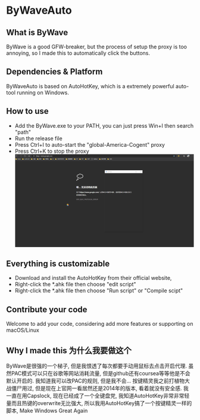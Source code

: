 # ByWaveAuto
## What is ByWave
ByWave is a good GFW-breaker, 
but the process of setup the proxy is too annoying, 
so I made this to automatically click the buttons. 
## Dependencies & Platform
ByWaveAuto is based on AutoHotKey, which is a extremely powerful auto-tool running on Windows. 
## How to use
- Add the ByWave.exe to your PATH, you can just press Win+I then search "path"
- Run the release file
- Press Ctrl+I to auto-start the "global-America-Cogent" proxy
- Press Ctrl+K to stop the proxy
![image](https://github.com/Kaiyan-Zhang/ByWaveAuto/blob/master/HowToUse.gif)
## Everything is customizable
- Download and install the AutoHotKey from their official website, 
- Right-click the *.ahk file then choose "edit script"
- Right-click the *.ahk file then choose "Run script" or "Compile scipt"
## Contribute your code
Welcome to add your code, considering add more features or supporting on macOS/Linux
## Why I made this 为什么我要做这个
ByWave是很强的一个梯子, 但是我恨透了每次都要手动用鼠标去点击开启代理. 
虽然PAC模式可以只在谷歌等网站消耗流量, 但是github还有coursea等等他是不会默认开启的.
我知道我可以改PAC的规则, 但是我不会...
按键精灵我之前打植物大战僵尸用过, 但是现在上官网一看居然还是2014年的版本, 
看着就没有安全感. 
我一直在用Capslock, 现在已经成了一个全键盘党, 我知道AutoHotKey非常非常轻量而且热键的overwrite无比强大, 
所以我用AutoHotKey搞了一个按键精灵一样的脚本, 
Make Windows Great Again
